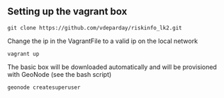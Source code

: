 
Setting up the vagrant box
--------------
	git clone https://github.com/vdeparday/riskinfo_lk2.git

Change the ip in the VagrantFile to a valid ip on the local network 

	vagrant up

The basic box will be downloaded automatically and will be provisioned with GeoNode (see the bash script)

	geonode createsuperuser